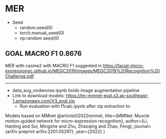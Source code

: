 # MER 

- Seed
  - random.seed(0)
  - torch.manual_seed(0)
  - np.random.seed(0)


## **GOAL MACRO F1 0.8676**
MER with casme2
with MACRO F1 suggested in https://facial-micro-expressiongc.github.io/MEGC2019/images/MEGC2019%20Recognition%20Challenge.pdf 
_________________________________________

- data_aug_nodenoise.ipynb holds image augmentation pipeline
- Link to download models: https://tm-mmnet-eval.s3.ap-southeast-1.amazonaws.com/V3_eval.zip
  - Run evaluation with f1calc.ipynb after zip extraction to 

Models based on MMnet
@article{li2022mmnet,
  title={MMNet: Muscle motion-guided network for micro-expression recognition},
  author={Li, Hanting and Sui, Mingzhe and Zhu, Zhaoqing and Zhao, Feng},
  journal={arXiv preprint arXiv:2201.05297},
  year={2022}
}
